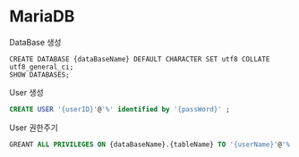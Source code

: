 # MariaDB

DataBase 생성
```MYSQL
CREATE DATABASE {dataBaseName} DEFAULT CHARACTER SET utf8 COLLATE 
utf8_general_ci;
SHOW DATABASES;
```

User 생성
```SQL
CREATE USER '{userID}'@'%' identified by '{passWord}' ;
```

User 권한주기
```SQL
GREANT ALL PRIVILEGES ON {dataBaseName}.{tableName} TO '{userName}'@'%' IDENTIFIED BY '{passWord}';
```

